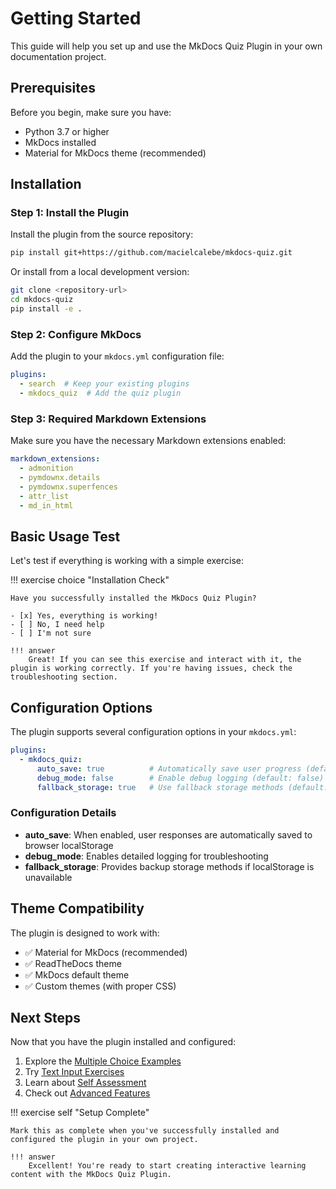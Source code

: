 # Getting Started

This guide will help you set up and use the MkDocs Quiz Plugin in your own documentation project.

## Prerequisites

Before you begin, make sure you have:

- Python 3.7 or higher
- MkDocs installed
- Material for MkDocs theme (recommended)

## Installation

### Step 1: Install the Plugin

Install the plugin from the source repository:

```bash
pip install git+https://github.com/macielcalebe/mkdocs-quiz.git
```

Or install from a local development version:

```bash
git clone <repository-url>
cd mkdocs-quiz
pip install -e .
```

### Step 2: Configure MkDocs

Add the plugin to your `mkdocs.yml` configuration file:

```yaml
plugins:
  - search  # Keep your existing plugins
  - mkdocs_quiz  # Add the quiz plugin
```

### Step 3: Required Markdown Extensions

Make sure you have the necessary Markdown extensions enabled:

```yaml
markdown_extensions:
  - admonition
  - pymdownx.details
  - pymdownx.superfences
  - attr_list
  - md_in_html
```

## Basic Usage Test

Let's test if everything is working with a simple exercise:

!!! exercise choice "Installation Check"
    
    Have you successfully installed the MkDocs Quiz Plugin?
    
    - [x] Yes, everything is working!
    - [ ] No, I need help
    - [ ] I'm not sure
    
    !!! answer
        Great! If you can see this exercise and interact with it, the plugin is working correctly. If you're having issues, check the troubleshooting section.

## Configuration Options

The plugin supports several configuration options in your `mkdocs.yml`:

```yaml
plugins:
  - mkdocs_quiz:
      auto_save: true          # Automatically save user progress (default: true)
      debug_mode: false        # Enable debug logging (default: false)
      fallback_storage: true   # Use fallback storage methods (default: true)
```

### Configuration Details

- **auto_save**: When enabled, user responses are automatically saved to browser localStorage
- **debug_mode**: Enables detailed logging for troubleshooting
- **fallback_storage**: Provides backup storage methods if localStorage is unavailable

## Theme Compatibility

The plugin is designed to work with:

- ✅ Material for MkDocs (recommended)
- ✅ ReadTheDocs theme
- ✅ MkDocs default theme
- ✅ Custom themes (with proper CSS)

## Next Steps

Now that you have the plugin installed and configured:

1. Explore the [Multiple Choice Examples](examples/multiple-choice.md)
2. Try [Text Input Exercises](examples/text-input.md)
3. Learn about [Self Assessment](examples/self-assessment.md)
4. Check out [Advanced Features](advanced.md)

!!! exercise self "Setup Complete"
    
    Mark this as complete when you've successfully installed and configured the plugin in your own project.
    
    !!! answer
        Excellent! You're ready to start creating interactive learning content with the MkDocs Quiz Plugin.
